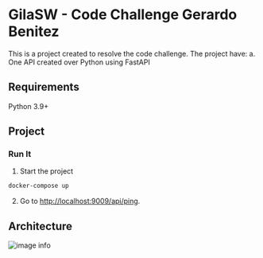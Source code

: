 # GilaSW - Code Challenge Gerardo Benitez
This is a project created to resolve the code challenge. 
The project have:
a. One API created over Python using FastAPI

## Requirements

Python 3.9+

## Project

### Run It

1. Start the project 

```sh
docker-compose up
```

2. Go to [http://localhost:9009/api/ping](http://localhost:9009/api/ping).

## Architecture

![image info](./static/images/architecture.png)
